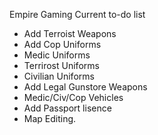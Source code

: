 Empire Gaming Current to-do list

* Add Terroist Weapons
* Add Cop Uniforms
* Medic Uniforms
* Terrirost Uniforms
* Civilian Uniforms
* Add Legal Gunstore Weapons
* Medic/Civ/Cop Vehicles
* Add Passport lisence
* Map Editing.
